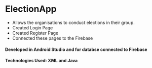 # ElectionApp
- Allows the organisations to conduct elections in their group.
- Created Login Page
- Created Register Page
- Connected these pages to the Firebase

#### Developed in Android Studio and for databse connected to Firebase
#### Technologies Used: XML and Java
